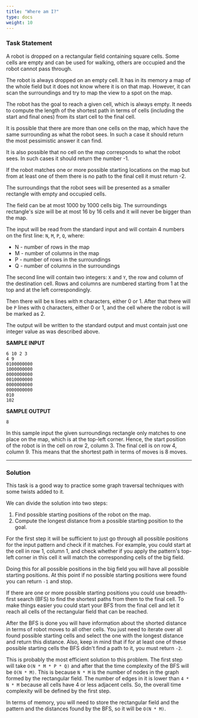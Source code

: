 ```yaml
---
title: "Where am I?"
type: docs
weight: 10
---
```

### Task Statement

A robot is dropped on a rectangular field containing square cells. Some cells are empty and can be used for walking, others are occupied and the robot cannot pass through.

The robot is always dropped on an empty cell. It has in its memory a map of the whole field but it does not know where it is on that map. However, it can scan the surroundings and try to map the view to a spot on the map.

The robot has the goal to reach a given cell, which is always empty. It needs to compute the length of the shortest path in terms of cells (including the start and final ones) from its start cell to the final cell.

It is possible that there are more than one cells on the map, which have the same surrounding as what the robot sees. In such a case it should return the most pessimistic answer it can find.

It is also possible that no cell on the map corresponds to what the robot sees. In such cases it should return the number -1.

If the robot matches one or more possible starting locations on the map but from at least one of them there is no path to the final cell it must return -2.

The surroundings that the robot sees will be presented as a smaller rectangle with empty and occupied cells.

The field can be at most 1000 by 1000 cells big. The surroundings rectangle's size will be at most 16 by 16 cells and it will never be bigger than the map.

The input will be read from the standard input and will contain 4 numbers on the first line: `N`, `M`, `P`, `Q`, where:

* N - number of rows in the map
* M - number of columns in the map
* P - number of rows in the surroundings
* Q - number of columns in the surroundings

The second line will contain two integers: `X` and `Y`, the row and column of the destination cell. Rows and columns are numbered starting from 1 at the top and at the left correspondingly.

Then there will be `N` lines with `M` characters, either 0 or 1. After that there will be `P` lines with `Q` characters, either 0 or 1, and the cell where the robot is will be marked as 2.

The output will be written to the standard output and must contain just one integer value as was described above.

**SAMPLE INPUT**

```
6 10 2 3
4 9
0100000000
1000000000
0000000000
0010000000
0000000000
0000000000
010
102
```

**SAMPLE OUTPUT**

```
8
```

In this sample input the given surroundings rectangle only matches to one place on the map, which is at the top-left corner. Hence, the start position of the robot is in the cell on row 2, column 3. The final cell is on row 4, column 9. This means that the shortest path in terms of moves is 8 moves.

<hr/>

### Solution

This task is a good way to practice some graph traversal techniques with some twists added to it.

We can divide the solution into two steps:

1. Find possible starting positions of the robot on the map.
2. Compute the longest distance from a possible starting position to the goal.

For the first step it will be sufficient to just go through all possible positions for the input pattern and check if it matches. For example, you could start at the cell in row 1, column 1, and check whether if you apply the pattern's top-left corner in this cell it will match the corresponding cells of the big field.

Doing this for all possible positions in the big field you will have all possible starting positions. At this point if no possible starting positions were found you can return `-1` and stop.

If there are one or more possible starting positions you could use breadth-first search (BFS) to find the shortest paths from them to the final cell. To make things easier you could start your BFS from the final cell and let it reach all cells of the rectangular field that can be reached.

After the BFS is done you will have information about the shorted distance in terms of robot moves to all other cells. You just need to iterate over all found possible starting cells and select the one with the longest distance and return this distance. Also, keep in mind that if for at least one of these possible starting cells the BFS didn't find a path to it, you must return `-2`.

This is probably the most efficient solution to this problem. The first step will take `O(N * M * P * Q)` and after that the time complexity of the BFS will be `O(N * M)`. This is because `N * M` is the number of nodes in the graph formed by the rectangular field. The number of edges in it is lower than `4 * N * M` because all cells have 4 or less adjacent cells. So, the overall time complexity will be defined by the first step.

In terms of memory, you will need to store the rectangular field and the pattern and the distances found by the BFS, so it will be `O(N * M)`.
